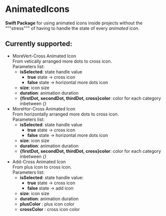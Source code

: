 # AnimatedIcons

**Swift Package** for using animated icons inside projects without the """stress""" of having to handle the state of every *animated icon*.
## Currently supported:
 - MoreVert-Cross Animated Icon<br>From vetically arranged more dots to cross icon.<br>Parameters list:
     - **isSelected**: state handle value
         - **true** state -> cross icon
         - **false** state -> horizontal more dots icon
     - **size**: icon size
     - **duration**: animation duration
     - **{firstDot, secondDot, thirdDot, cross}color**: color for each category inbetween _{}_
 - MoreHor-Cross Animated Icon <br>From horizontally arranged more dots to cross icon.<br>Parameters list:
     - **isSelected**: state handle value
         - **true** state -> cross icon
         - **false** state -> horizontal more dots icon
     - **size**: icon size
     - **duration**: animation duration
     - **{firstDot, secondDot, thirdDot, cross}color**: color for each category inbetween _{}_
 - Add-Cross Animated Icon<br>From plus icon to cross icon.<br>Parameters list:
    - **isSelected**: state handle value:
        - **true** state -> cross icon
        - **false** state -> add icon
    - **size**: icon size
    - **duration**: animation duration
    - **plusColor** : plus icon color
    - **crossColor** : cross icon color
